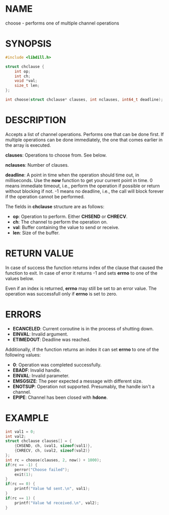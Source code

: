# NAME

choose - performs one of multiple channel operations

# SYNOPSIS

```c
#include <libdill.h>

struct chclause {
    int op;
    int ch;
    void *val;
    size_t len;
};

int choose(struct chclause* clauses, int nclauses, int64_t deadline);
```

# DESCRIPTION

Accepts a list of channel operations. Performs one that can be done
first. If multiple operations can be done immediately, the one that
comes earlier in the array is executed.

**clauses**: Operations to choose from. See below.

**nclauses**: Number of clauses.

**deadline**: A point in time when the operation should time out, in milliseconds. Use the **now** function to get your current point in time. 0 means immediate timeout, i.e., perform the operation if possible or return without blocking if not. -1 means no deadline, i.e., the call will block forever if the operation cannot be performed.

The fields in **chclause** structure are as follows:

* **op**: Operation to perform. Either **CHSEND** or **CHRECV**.
* **ch**: The channel to perform the operation on.
* **val**: Buffer containing the value to send or receive.
* **len**: Size of the buffer.

# RETURN VALUE

In case of success the function returns index of the clause that caused the function to exit. In case of error it returns -1 and sets **errno** to one of the values below.

Even if an index is returned, **errno** may still be set to
an error value. The operation was successfull only if **errno**
is set to zero.

# ERRORS

* **ECANCELED**: Current coroutine is in the process of shutting down.
* **EINVAL**: Invalid argument.
* **ETIMEDOUT**: Deadline was reached.

Additionally, if the function returns an index it can set **errno**
to one of the following values:

* **0**: Operation was completed successfully.
* **EBADF**: Invalid handle.
* **EINVAL**: Invalid parameter.
* **EMSGSIZE**: The peer expected a message with different size.
* **ENOTSUP**: Operation not supported. Presumably, the handle isn't a channel.
* **EPIPE**: Channel has been closed with **hdone**.

# EXAMPLE

```c
int val1 = 0;
int val2;
struct chclause clauses[] = {
    {CHSEND, ch, &val1, sizeof(val1)},
    {CHRECV, ch, &val2, sizeof(val2)}
};
int rc = choose(clauses, 2, now() + 1000);
if(rc == -1) {
    perror("Choose failed");
    exit(1);
}
if(rc == 0) {
    printf("Value %d sent.\n", val1);
}
if(rc == 1) {
    printf("Value %d received.\n", val2);
}
```
